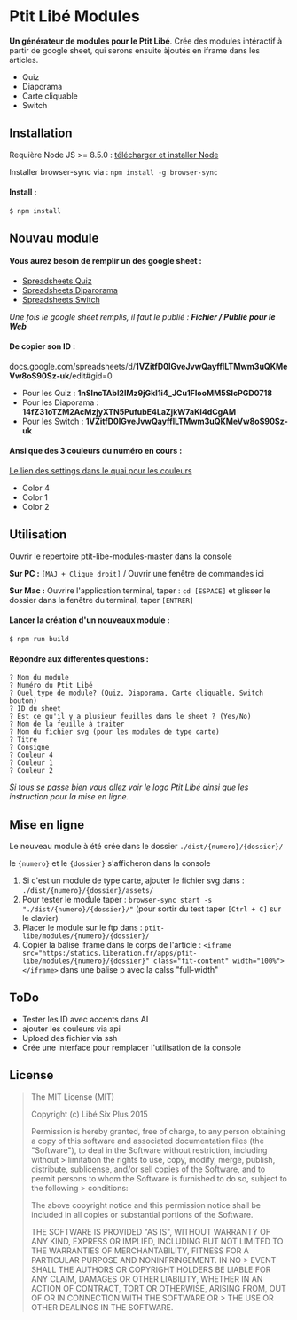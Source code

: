 # Ptit Libé Modules

**Un générateur de modules pour le Ptit Libé**. Crée des modules intéractif à partir de google sheet, qui serons ensuite àjoutés en iframe dans les articles.

- Quiz
- Diaporama
- Carte cliquable
- Switch


## Installation
Requière Node JS >= 8.5.0 : [télécharger et installer Node](https://nodejs.org/fr/)

Installer browser-sync via : `npm install -g browser-sync`

#### Install :

```
$ npm install
```
## Nouvau module
#### Vous aurez besoin de remplir un des google sheet :

- [Spreadsheets Quiz](https://docs.google.com/spreadsheets/d/1nSlncTAbI2lMz9jGkI1i4_JCu1FIooMM5SIcPGD0718/edit)
- [Spreadsheets Diparorama](https://docs.google.com/spreadsheets/d/14fZ31oTZM2AcMzjyXTN5PufubE4LaZjkW7aKI4dCgAM/edit)
- [Spreadsheets Switch](https://docs.google.com/spreadsheets/d/1VZitfD0IGveJvwQayfflLTMwm3uQKMeVw8oS90Sz-uk/edit)

_Une fois le google sheet remplis, il faut le publié : **Fichier / Publié pour le Web**_

#### De copier son ID :

docs.google.com/spreadsheets/d/**1VZitfD0IGveJvwQayfflLTMwm3uQKMeVw8oS90Sz-uk**/edit#gid=0

- Pour les Quiz : **1nSlncTAbI2lMz9jGkI1i4_JCu1FIooMM5SIcPGD0718**
- Pour les Diaporama : **14fZ31oTZM2AcMzjyXTN5PufubE4LaZjkW7aKI4dCgAM**
- Pour les Switch : **1VZitfD0IGveJvwQayfflLTMwm3uQKMeVw8oS90Sz-uk**

#### Ansi que des 3 couleurs du numéro en cours :

[Le lien des settings dans le quai pour les couleurs](http://quai.liberation.fr/bilbo/ptitlibemodels/ptitlibesettings/)

- Color 4
- Color 1
- Color 2


## Utilisation

Ouvrir le repertoire ptit-libe-modules-master dans la console

**Sur PC :** `[MAJ + Clique droit]` / Ouvrir une fenêtre de commandes ici

**Sur Mac :** Ouvrire l'application terminal, taper : `cd [ESPACE]` et glisser le dossier dans la fenêtre du terminal, taper `[ENTRER]`

#### Lancer la création d'un nouveaux module :

```
$ npm run build
```
#### Répondre aux differentes questions :

```
? Nom du module
? Numéro du Ptit Libé
? Quel type de module? (Quiz, Diaporama, Carte cliquable, Switch bouton)
? ID du sheet
? Est ce qu'il y a plusieur feuilles dans le sheet ? (Yes/No)
? Nom de la feuille à traiter
? Nom du fichier svg (pour les modules de type carte)
? Titre
? Consigne
? Couleur 4
? Couleur 1
? Couleur 2
```
_Si tous se passe bien vous allez voir le logo Ptit Libé ainsi que les instruction pour la mise en ligne._

## Mise en ligne
Le nouveau module à été crée dans le dossier `./dist/{numero}/{dossier}/`

le `{numero}` et le `{dossier}` s'afficheron dans la console

1. Si c'est un module de type carte, ajouter le fichier svg dans : `./dist/{numero}/{dossier}/assets/`
2. Pour tester le module taper : `browser-sync start -s "./dist/{numero}/{dossier}/"` (pour sortir du test taper `[Ctrl + C]` sur le clavier)
3. Placer le module sur le ftp dans : `ptit-libe/modules/{numero}/{dossier}/`
4. Copier la balise iframe dans le corps de l'article : `<iframe src="https:/statics.liberation.fr/apps/ptit-libe/modules/{numero}/{dossier}" class="fit-content" width="100%"></iframe>` dans une balise p avec la calss "full-width"


## ToDo

- Tester les ID avec accents dans AI
- ajouter les couleurs via api
- Upload des fichier via ssh
- Crée une interface pour remplacer l'utilisation de la console


## License

> The MIT License (MIT)
>
> Copyright (c) Libé Six Plus 2015
>
> Permission is hereby granted, free of charge, to any person obtaining a copy of this software and associated documentation files (the "Software"), to deal in the Software without restriction, including without > limitation the rights to use, copy, modify, merge, publish, distribute, sublicense, and/or sell copies of the Software, and to permit persons to whom the Software is furnished to do so, subject to the following > conditions:
>
> The above copyright notice and this permission notice shall be included in all copies or substantial portions of the Software.
>
> THE SOFTWARE IS PROVIDED "AS IS", WITHOUT WARRANTY OF ANY KIND, EXPRESS OR IMPLIED, INCLUDING BUT NOT LIMITED TO THE WARRANTIES OF MERCHANTABILITY, FITNESS FOR A PARTICULAR PURPOSE AND NONINFRINGEMENT. IN NO > EVENT SHALL THE AUTHORS OR COPYRIGHT HOLDERS BE LIABLE FOR ANY CLAIM, DAMAGES OR OTHER LIABILITY, WHETHER IN AN ACTION OF CONTRACT, TORT OR OTHERWISE, ARISING FROM, OUT OF OR IN CONNECTION WITH THE SOFTWARE OR > THE USE OR OTHER DEALINGS IN THE SOFTWARE.
